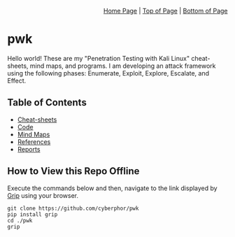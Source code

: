 <p align="right">
  <a href="/README.md">Home Page</a> |
  <a href="/README.md#table-of-contents">Top of Page</a> |
  <a href="/README.md#how-to-view-this-repo-offline">Bottom of Page</a>
</p>

# pwk
Hello world! These are my "Penetration Testing with Kali Linux" cheat-sheets, mind maps, and programs. 
I am developing an attack framework using the following phases: Enumerate, Exploit, Explore, Escalate, and Effect. 

## Table of Contents
* [Cheat-sheets](/CheatSheets/)
* [Code](/Code/)
* [Mind Maps](/MindMaps/)
* [References](/References/README.md)
* [Reports](/Reports/)

## How to View this Repo Offline
Execute the commands below and then, navigate to the link displayed by [Grip](https://github.com/joeyespo/grip) using your browser.
```
git clone https://github.com/cyberphor/pwk
pip install grip
cd ./pwk
grip 
```

